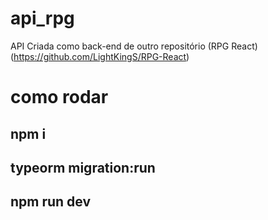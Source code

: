 # api_rpg
API Criada como back-end de outro repositório (RPG React) (https://github.com/LightKingS/RPG-React)
# como rodar
## npm i
## typeorm migration:run
## npm run dev
